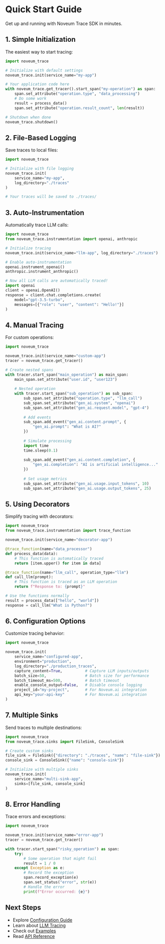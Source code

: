 # Quick Start Guide

Get up and running with Noveum Trace SDK in minutes.

## 1. Simple Initialization

The easiest way to start tracing:

```python
import noveum_trace

# Initialize with default settings
noveum_trace.init(service_name="my-app")

# Your application code here
with noveum_trace.get_tracer().start_span("my-operation") as span:
    span.set_attribute("operation.type", "data_processing")
    # Do some work
    result = process_data()
    span.set_attribute("operation.result_count", len(result))

# Shutdown when done
noveum_trace.shutdown()
```

## 2. File-Based Logging

Save traces to local files:

```python
import noveum_trace

# Initialize with file logging
noveum_trace.init(
    service_name="my-app",
    log_directory="./traces"
)

# Your traces will be saved to ./traces/
```

## 3. Auto-Instrumentation

Automatically trace LLM calls:

```python
import noveum_trace
from noveum_trace.instrumentation import openai, anthropic

# Initialize tracing
noveum_trace.init(service_name="llm-app", log_directory="./traces")

# Enable auto-instrumentation
openai.instrument_openai()
anthropic.instrument_anthropic()

# Now all LLM calls are automatically traced!
import openai
client = openai.OpenAI()
response = client.chat.completions.create(
    model="gpt-3.5-turbo",
    messages=[{"role": "user", "content": "Hello!"}]
)
```

## 4. Manual Tracing

For custom operations:

```python
import noveum_trace

noveum_trace.init(service_name="custom-app")
tracer = noveum_trace.get_tracer()

# Create nested spans
with tracer.start_span("main_operation") as main_span:
    main_span.set_attribute("user.id", "user123")
    
    # Nested operation
    with tracer.start_span("sub_operation") as sub_span:
        sub_span.set_attribute("operation.type", "llm_call")
        sub_span.set_attribute("gen_ai.system", "openai")
        sub_span.set_attribute("gen_ai.request.model", "gpt-4")
        
        # Add events
        sub_span.add_event("gen_ai.content.prompt", {
            "gen_ai.prompt": "What is AI?"
        })
        
        # Simulate processing
        import time
        time.sleep(0.1)
        
        sub_span.add_event("gen_ai.content.completion", {
            "gen_ai.completion": "AI is artificial intelligence..."
        })
        
        # Set usage metrics
        sub_span.set_attribute("gen_ai.usage.input_tokens", 10)
        sub_span.set_attribute("gen_ai.usage.output_tokens", 25)
```

## 5. Using Decorators

Simplify tracing with decorators:

```python
import noveum_trace
from noveum_trace.instrumentation import trace_function

noveum_trace.init(service_name="decorator-app")

@trace_function(name="data_processor")
def process_data(data):
    # This function is automatically traced
    return [item.upper() for item in data]

@trace_function(name="llm_call", operation_type="llm")
def call_llm(prompt):
    # This function is traced as an LLM operation
    return f"Response to: {prompt}"

# Use the functions normally
result = process_data(["hello", "world"])
response = call_llm("What is Python?")
```

## 6. Configuration Options

Customize tracing behavior:

```python
import noveum_trace

noveum_trace.init(
    service_name="configured-app",
    environment="production",
    log_directory="./production_traces",
    capture_content=True,          # Capture LLM inputs/outputs
    batch_size=50,                 # Batch size for performance
    batch_timeout_ms=500,          # Batch timeout
    enable_console_output=False,   # Disable console logging
    project_id="my-project",       # For Noveum.ai integration
    api_key="your-api-key"         # For Noveum.ai integration
)
```

## 7. Multiple Sinks

Send traces to multiple destinations:

```python
import noveum_trace
from noveum_trace.sinks import FileSink, ConsoleSink

# Create custom sinks
file_sink = FileSink({"directory": "./traces", "name": "file-sink"})
console_sink = ConsoleSink({"name": "console-sink"})

# Initialize with multiple sinks
noveum_trace.init(
    service_name="multi-sink-app",
    sinks=[file_sink, console_sink]
)
```

## 8. Error Handling

Trace errors and exceptions:

```python
import noveum_trace

noveum_trace.init(service_name="error-app")
tracer = noveum_trace.get_tracer()

with tracer.start_span("risky_operation") as span:
    try:
        # Some operation that might fail
        result = 1 / 0
    except Exception as e:
        # Record the exception
        span.record_exception(e)
        span.set_status("error", str(e))
        # Handle the error
        print(f"Error occurred: {e}")
```

## Next Steps

- Explore [Configuration Guide](../guides/configuration.md)
- Learn about [LLM Tracing](../guides/llm-tracing.md)
- Check out [Examples](../examples/)
- Read [API Reference](../api-reference/)

